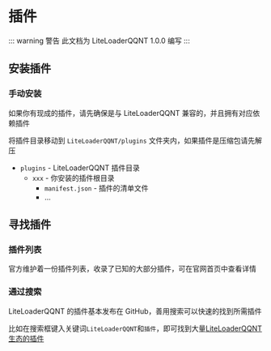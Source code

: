 # 插件

::: warning 警告
此文档为 LiteLoaderQQNT 1.0.0 编写
:::



## 安装插件

### 手动安装

如果你有现成的插件，请先确保是与 LiteLoaderQQNT 兼容的，并且拥有对应依赖插件

将插件目录移动到 `LiteLoaderQQNT/plugins` 文件夹内，如果插件是压缩包请先解压

- `plugins` - LiteLoaderQQNT 插件目录
  - `xxx` - 你安装的插件根目录
    - `manifest.json` - 插件的清单文件
    - ...



## 寻找插件

### 插件列表

官方维护着一份插件列表，收录了已知的大部分插件，可在官网首页中查看详情

### 通过搜索

LiteLoaderQQNT 的插件基本发布在 GitHub，善用搜索可以快速的找到所需插件

比如在搜索框键入关键词`LiteLoaderQQNT`和`插件`，即可找到大量[LiteLoaderQQNT生态的插件](https://github.com/search?q=LiteLoaderQQNT+%E6%8F%92%E4%BB%B6&type=repositories)
